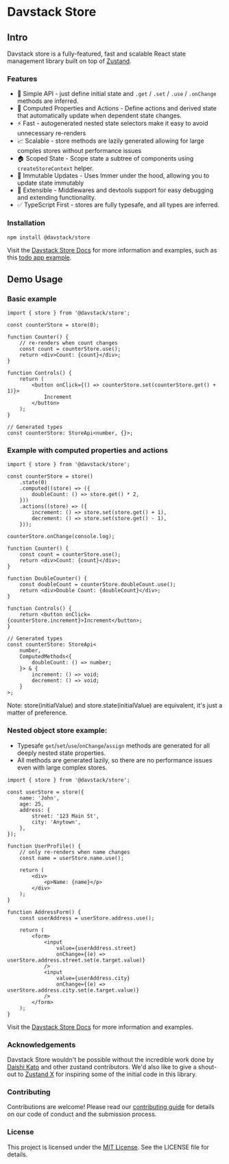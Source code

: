 # Davstack Store

## Intro

Davstack store is a fully-featured, fast and scalable React state management library built on top of [Zustand](https://github.com/pmndrs/zustand).

### Features

- 🚀 Simple API - just define initial state and `.get` / `.set` / `.use` / `.onChange` methods are inferred.
- 🧮 Computed Properties and Actions - Define actions and derived state that automatically update when dependent state changes.
- ⚡️ Fast - autogenerated nested state selectors make it easy to avoid unnecessary re-renders
- 📈 Scalable - store methods are lazily generated allowing for large comples stores without performance issues
- 🏠 Scoped State - Scope state a subtree of components using `createStoreContext` helper.
- 🔄 Immutable Updates - Uses Immer under the hood, allowing you to update state immutably
- 🧩 Extensible - Middlewares and devtools support for easy debugging and extending functionality.
- ✅ TypeScript First - stores are fully typesafe, and all types are inferred.

### Installation

```bash
npm install @davstack/store
```

Visit the [Davstack Store Docs](https://davstack.com/store/overview) for more information and examples, such as this [todo app example](https://davstack.com/store/todo-example).

## Demo Usage

### Basic example

```tsx
import { store } from '@davstack/store';

const counterStore = store(0);

function Counter() {
	// re-renders when count changes
	const count = counterStore.use();
	return <div>Count: {count}</div>;
}

function Controls() {
	return (
		<button onClick={() => counterStore.set(counterStore.get() + 1)}>
			Increment
		</button>
	);
}

// Generated types
const counterStore: StoreApi<number, {}>;
```

### Example with computed properties and actions

```tsx
import { store } from '@davstack/store';

const counterStore = store()
	.state(0)
	.computed((store) => ({
		doubleCount: () => store.get() * 2,
	}))
	.actions((store) => ({
		increment: () => store.set(store.get() + 1),
		decrement: () => store.set(store.get() - 1),
	}));

counterStore.onChange(console.log);

function Counter() {
	const count = counterStore.use();
	return <div>Count: {count}</div>;
}

function DoubleCounter() {
	const doubleCount = counterStore.doubleCount.use();
	return <div>Double Count: {doubleCount}</div>;
}

function Controls() {
	return <button onClick={counterStore.increment}>Increment</button>;
}

// Generated types
const counterStore: StoreApi<
	number,
	ComputedMethods<{
		doubleCount: () => number;
	}> & {
		increment: () => void;
		decrement: () => void;
	}
>;
```

Note: store(initialValue) and store.state(initialValue) are equivalent, it's just a matter of preference.

### Nested object store example:

- Typesafe `get`/`set`/`use`/`onChange`/`assign` methods are generated for all deeply nested state properties.
- All methods are generated lazily, so there are no performance issues even with large complex stores.

```tsx
import { store } from '@davstack/store';

const userStore = store({
	name: 'John',
	age: 25,
	address: {
		street: '123 Main St',
		city: 'Anytown',
	},
});

function UserProfile() {
	// only re-renders when name changes
	const name = userStore.name.use();

	return (
		<div>
			<p>Name: {name}</p>
		</div>
	);
}

function AddressForm() {
	const userAddress = userStore.address.use();

	return (
		<form>
			<input
				value={userAddress.street}
				onChange={(e) => userStore.address.street.set(e.target.value)}
			/>
			<input
				value={userAddress.city}
				onChange={(e) => userStore.address.city.set(e.target.value)}
			/>
		</form>
	);
}
```

Visit the [Davstack Store Docs](https://davstack.com/store/overview) for more information and examples.

### Acknowledgements

Davstack Store wouldn't be possible without the incredible work done by [Daishi Kato](https://github.com/dai-shi) and other zustand contributors.
We'd also like to give a shout-out to [Zustand X](https://github.com/udecode/zustand-x) for inspiring some of the initial code in this library.

### Contributing

Contributions are welcome! Please read our [contributing guide](link-to-contributing-guide) for details on our code of conduct and the submission process.

### License

This project is licensed under the [MIT License](link-to-license). See the LICENSE file for details.
